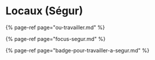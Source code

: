 # Locaux \(Ségur\)

{% page-ref page="ou-travailler.md" %}

{% page-ref page="focus-segur.md" %}

{% page-ref page="badge-pour-travailler-a-segur.md" %}



